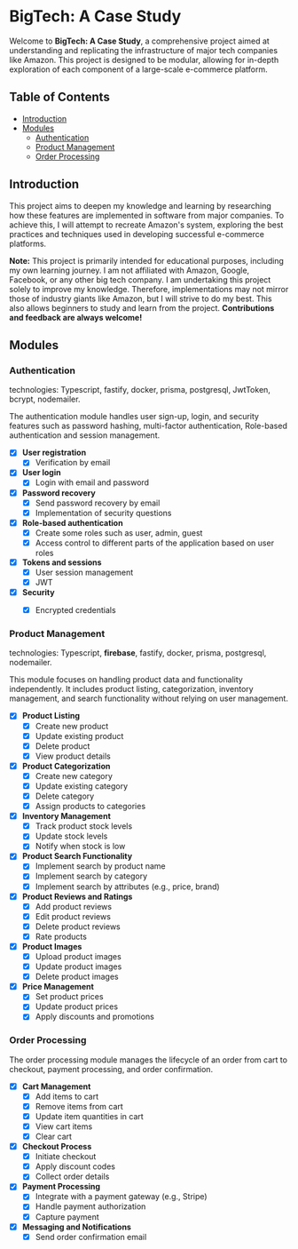 # BigTech: A Case Study

Welcome to **BigTech: A Case Study**, a comprehensive project aimed at understanding and replicating the infrastructure of major tech companies like Amazon. This project is designed to be modular, allowing for in-depth exploration of each component of a large-scale e-commerce platform.

## Table of Contents

- [Introduction](#introduction)
- [Modules](#modules)
  - [Authentication](#authentication)
  - [Product Management](#product-management)
  - [Order Processing](#order-processing)
  

## Introduction

This project aims to deepen my knowledge and learning by researching how these features are implemented in software from major companies. To achieve this, I will attempt to recreate Amazon's system, exploring the best practices and techniques used in developing successful e-commerce platforms.

**Note:** This project is primarily intended for educational purposes, including my own learning journey. I am not affiliated with Amazon, Google, Facebook, or any other big tech company. I am undertaking this project solely to improve my knowledge. Therefore, implementations may not mirror those of industry giants like Amazon, but I will strive to do my best. This also allows beginners to study and learn from the project. **Contributions and feedback are always welcome!**


## Modules

### Authentication

technologies: Typescript, fastify, docker, prisma, postgresql, JwtToken, bcrypt, nodemailer.

The authentication module handles user sign-up, login, and security features such as password hashing, multi-factor authentication, Role-based authentication and session management.

- [x] **User registration**
	- [x] Verification by email
- [x] **User login**
	- [x] Login with email and password
- [x] **Password recovery**
	- [x] Send password recovery by email
	- [x] Implementation of security questions
- [x] **Role-based authentication**
	- [x] Create some roles such as user, admin, guest
	- [x] Access control to different parts of the application based on user roles
- [x] **Tokens and sessions**
	- [x] User session management
	- [x] JWT
- [x] **Security**
	- [x] Encrypted credentials


### Product Management

technologies: Typescript, **firebase**, fastify, docker, prisma, postgresql, nodemailer.

This module focuses on handling product data and functionality independently. It includes product listing, categorization, inventory management, and search functionality without relying on user management.

- [x] **Product Listing**
	- [x] Create new product
	- [x] Update existing product
	- [x] Delete product
	- [x] View product details
- [x] **Product Categorization**
	- [x] Create new category
	- [x] Update existing category
	- [x] Delete category
	- [x] Assign products to categories
- [x] **Inventory Management**
	- [x] Track product stock levels
	- [x] Update stock levels
	- [x] Notify when stock is low
- [x] **Product Search Functionality**
	- [x] Implement search by product name
	- [x] Implement search by category
	- [x] Implement search by attributes (e.g., price, brand)
- [x] **Product Reviews and Ratings**
	- [x] Add product reviews
	- [x] Edit product reviews
	- [x] Delete product reviews
	- [x] Rate products
- [x] **Product Images**
	- [x] Upload product images
	- [x] Update product images
	- [x] Delete product images
- [x] **Price Management**
	- [x] Set product prices
	- [x] Update product prices
	- [x] Apply discounts and promotions

### Order Processing

The order processing module manages the lifecycle of an order from cart to checkout, payment processing, and order confirmation.

- [x] **Cart Management**
  - [x] Add items to cart
  - [x] Remove items from cart
  - [x] Update item quantities in cart
  - [x] View cart items
  - [x] Clear cart

- [x] **Checkout Process**
  - [x] Initiate checkout
  - [x] Apply discount codes
  - [x] Collect order details

- [x] **Payment Processing**
  - [x] Integrate with a payment gateway (e.g., Stripe)
  - [x] Handle payment authorization
  - [x] Capture payment

- [x] **Messaging and Notifications**
  - [x] Send order confirmation email